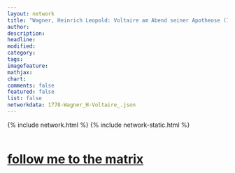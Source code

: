 ```yaml
---
layout: network
title: "Wagner, Heinrich Leopold: Voltaire am Abend seiner Apotheose (1778)"
author:
description:
headline:
modified:
category:
tags: 
imagefeature: 
mathjax: 
chart: 
comments: false
featured: false
list: false
networkdata: 1778-Wagner_H-Voltaire_.json
---
```

{% include network.html %}
{% include network-static.html %}
<div class="row">
  <div class="small-5 small-centered columns"><a href="/matrix426"><h1>follow me to the matrix</h1></a>
</div>
</div>
